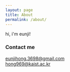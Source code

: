 ```yaml
---
layout: page
title: About
permalink: /about/
---
```


hi, i'm eunji!

<!-- ### More Information
 -->

### Contact me

[eunjihong.3698@gmail.com](mailto:eunjihong.3698@gmail.com)  
[hong969@kaist.ac.kr](mailto:hong969@kaist.ac.kr)